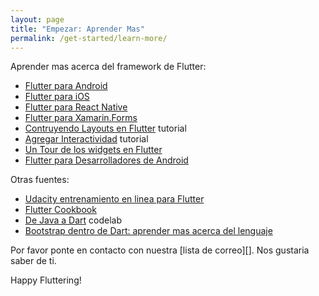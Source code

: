 ```yaml
---
layout: page
title: "Empezar: Aprender Mas"
permalink: /get-started/learn-more/
---
```


Aprender mas acerca del framework de Flutter:

* [Flutter para Android](/flutter-for-android/)
* [Flutter para iOS](/flutter-for-ios/)
* [Flutter para React Native](/flutter-for-react-native/)
* [Flutter para Xamarin.Forms](/flutter-for-xamarin-forms/)
* [Contruyendo Layouts en Flutter](/tutorials/layout/) tutorial
* [Agregar Interactividad](/tutorials/interactive/) tutorial
* [Un Tour de los widgets en Flutter](/widgets-intro/)
* [Flutter para Desarrolladores de Android](/flutter-for-android/)

Otras fuentes:

* [Udacity entrenamiento en linea para Flutter](https://www.udacity.com/course/build-native-mobile-apps-with-flutter--ud905)
* [Flutter Cookbook](/cookbook/)
* [De Java a Dart](https://codelabs.developers.google.com/codelabs/from-java-to-dart/#0) codelab
* [Bootstrap dentro de Dart: aprender mas acerca del lenguaje](/bootstrap-into-dart/)

Por favor ponte en contacto con nuestra [lista de correo][]. Nos gustaria saber de ti.

Happy Fluttering!

[mailing list]: mailto:flutter-dev@googlegroups.com
